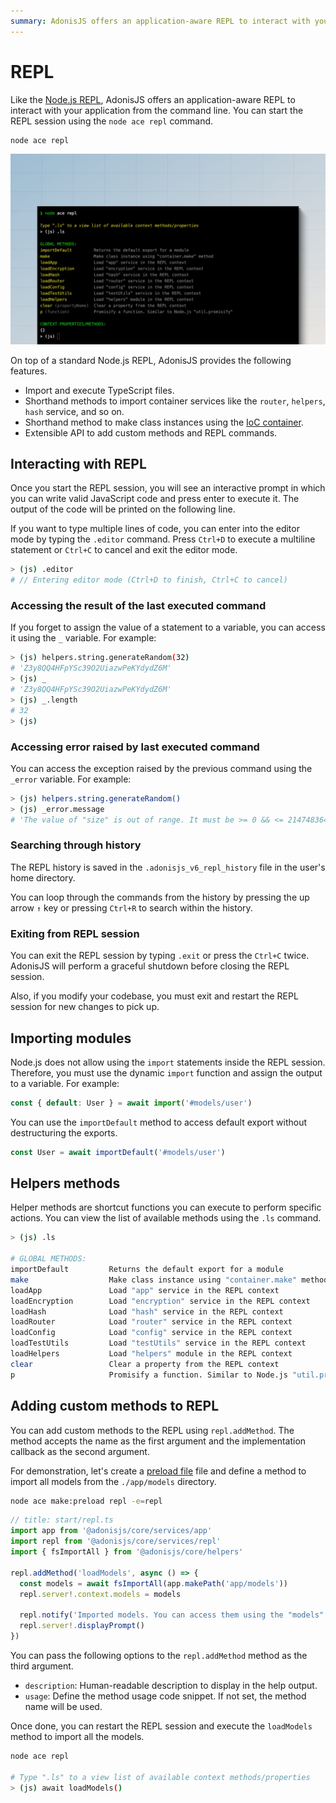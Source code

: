 ```yaml
---
summary: AdonisJS offers an application-aware REPL to interact with your application from the command line. 
---
```


# REPL
Like the [Node.js REPL](https://nodejs.org/api/repl.html), AdonisJS offers an application-aware REPL to interact with your application from the command line. You can start the REPL session using the `node ace repl` command.

```sh
node ace repl
```

![](../ace/ace_repl.png)

On top of a standard Node.js REPL, AdonisJS provides the following features.

- Import and execute TypeScript files.
- Shorthand methods to import container services like the `router`, `helpers`, `hash` service, and so on.
- Shorthand method to make class instances using the [IoC container](../concepts/dependency_injection.md#constructing-a-tree-of-dependencies).
- Extensible API to add custom methods and REPL commands.

## Interacting with REPL
Once you start the REPL session, you will see an interactive prompt in which you can write valid JavaScript code and press enter to execute it. The output of the code will be printed on the following line.

If you want to type multiple lines of code, you can enter into the editor mode by typing the `.editor` command. Press `Ctrl+D` to execute a multiline statement or `Ctrl+C` to cancel and exit the editor mode.

```sh
> (js) .editor
# // Entering editor mode (Ctrl+D to finish, Ctrl+C to cancel)
```

### Accessing the result of the last executed command
If you forget to assign the value of a statement to a variable, you can access it using the `_` variable. For example:

```sh
> (js) helpers.string.generateRandom(32)
# 'Z3y8QQ4HFpYSc39O2UiazwPeKYdydZ6M'
> (js) _
# 'Z3y8QQ4HFpYSc39O2UiazwPeKYdydZ6M'
> (js) _.length
# 32
> (js)
```

### Accessing error raised by last executed command
You can access the exception raised by the previous command using the `_error` variable. For example:

```sh
> (js) helpers.string.generateRandom()
> (js) _error.message
# 'The value of "size" is out of range. It must be >= 0 && <= 2147483647. Received NaN'
```

### Searching through history
The REPL history is saved in the `.adonisjs_v6_repl_history` file in the user's home directory. 

You can loop through the commands from the history by pressing the up arrow `↑` key or pressing `Ctrl+R` to search within the history.

### Exiting from REPL session
You can exit the REPL session by typing `.exit` or press the `Ctrl+C` twice. AdonisJS will perform a graceful shutdown before closing the REPL session.

Also, if you modify your codebase, you must exit and restart the REPL session for new changes to pick up.

## Importing modules
Node.js does not allow using the `import` statements inside the REPL session. Therefore, you must use the dynamic `import` function and assign the output to a variable. For example:

```ts
const { default: User } = await import('#models/user')
```

You can use the `importDefault` method to access default export without destructuring the exports.

```ts
const User = await importDefault('#models/user')
```

## Helpers methods
Helper methods are shortcut functions you can execute to perform specific actions. You can view the list of available methods using the `.ls` command.

```sh
> (js) .ls

# GLOBAL METHODS:
importDefault         Returns the default export for a module
make                  Make class instance using "container.make" method
loadApp               Load "app" service in the REPL context
loadEncryption        Load "encryption" service in the REPL context
loadHash              Load "hash" service in the REPL context
loadRouter            Load "router" service in the REPL context
loadConfig            Load "config" service in the REPL context
loadTestUtils         Load "testUtils" service in the REPL context
loadHelpers           Load "helpers" module in the REPL context
clear                 Clear a property from the REPL context
p                     Promisify a function. Similar to Node.js "util.promisify"
```

## Adding custom methods to REPL
You can add custom methods to the REPL using `repl.addMethod`. The method accepts the name as the first argument and the implementation callback as the second argument.

For demonstration, let's create a [preload file](../concepts/adonisrc_file.md#preloads) file and define a method to import all models from the `./app/models` directory.

```sh
node ace make:preload repl -e=repl
```

```ts
// title: start/repl.ts
import app from '@adonisjs/core/services/app'
import repl from '@adonisjs/core/services/repl'
import { fsImportAll } from '@adonisjs/core/helpers'

repl.addMethod('loadModels', async () => {
  const models = await fsImportAll(app.makePath('app/models'))
  repl.server!.context.models = models

  repl.notify('Imported models. You can access them using the "models" property')
  repl.server!.displayPrompt()
})
```

You can pass the following options to the `repl.addMethod` method as the third argument.

- `description`: Human-readable description to display in the help output.
- `usage`: Define the method usage code snippet. If not set, the method name will be used.

Once done, you can restart the REPL session and execute the `loadModels` method to import all the models.

```sh
node ace repl

# Type ".ls" to a view list of available context methods/properties
> (js) await loadModels()
```
